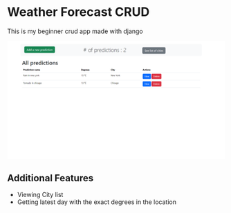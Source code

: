 # Weather Forecast CRUD

This is my beginner crud app made with django



![alt text](main.png)


## Additional Features
- Viewing City list
- Getting latest day with the exact degrees in the location






